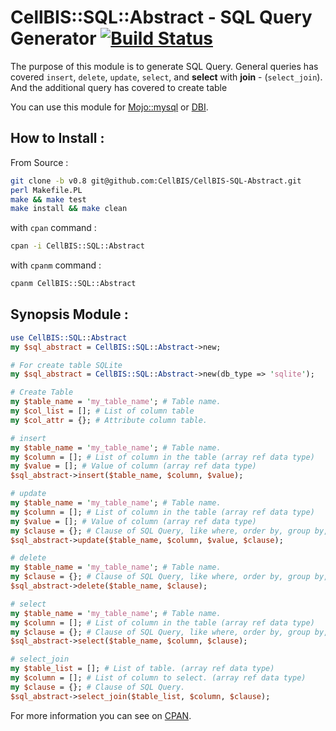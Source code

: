 # CellBIS::SQL::Abstract - SQL Query Generator [![Build Status](https://travis-ci.com/CellBIS/CellBIS-SQL-Abstract.svg?branch=master)](https://travis-ci.com/CellBIS/CellBIS-SQL-Abstract)

The purpose of this module is to generate SQL Query. General queries has covered
`insert`, `delete`, `update`, `select`, and **select** with **join** - (`select_join`).
And the additional query has covered to create table

You can use this module for [Mojo::mysql](https://metacpan.org/pod/Mojo::mysql) 
or [DBI](https://metacpan.org/pod/DBI).

## How to Install :
From Source :
```bash
git clone -b v0.8 git@github.com:CellBIS/CellBIS-SQL-Abstract.git
perl Makefile.PL
make && make test
make install && make clean
```

with `cpan` command :

```bash
cpan -i CellBIS::SQL::Abstract
```

with `cpanm` command :

```bash
cpanm CellBIS::SQL::Abstract
```

## Synopsis Module :
```perl
use CellBIS::SQL::Abstract
my $sql_abstract = CellBIS::SQL::Abstract->new;

# For create table SQLite
my $sql_abstract = CellBIS::SQL::Abstract->new(db_type => 'sqlite');

# Create Table
my $table_name = 'my_table_name'; # Table name.
my $col_list = []; # List of column table
my $col_attr = {}; # Attribute column table.

# insert
my $table_name = 'my_table_name'; # Table name.
my $column = []; # List of column in the table (array ref data type)
my $value = []; # Value of column (array ref data type)
$sql_abstract->insert($table_name, $column, $value);

# update
my $table_name = 'my_table_name'; # Table name.
my $column = []; # List of column in the table (array ref data type)
my $value = []; # Value of column (array ref data type)
my $clause = {}; # Clause of SQL Query, like where, order by, group by, and etc.
$sql_abstract->update($table_name, $column, $value, $clause);

# delete
my $table_name = 'my_table_name'; # Table name.
my $clause = {}; # Clause of SQL Query, like where, order by, group by, and etc.
$sql_abstract->delete($table_name, $clause);

# select
my $table_name = 'my_table_name'; # Table name.
my $column = []; # List of column in the table (array ref data type)
my $clause = {}; # Clause of SQL Query, like where, order by, group by, and etc.
$sql_abstract->select($table_name, $column, $clause);

# select_join
my $table_list = []; # List of table. (array ref data type)
my $column = []; # List of column to select. (array ref data type)
my $clause = {}; # Clause of SQL Query.
$sql_abstract->select_join($table_list, $column, $clause);
```

For more information you can see on [CPAN](https://metacpan.org/pod/CellBIS::SQL::Abstract).